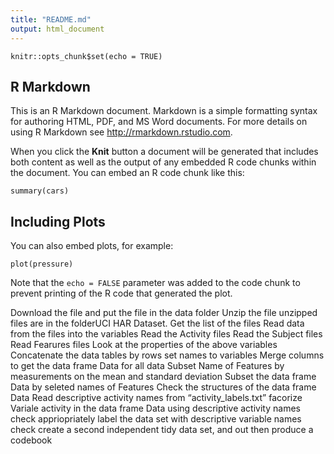 ```yaml
---
title: "README.md"
output: html_document
---
```


```{r setup, include=FALSE}
knitr::opts_chunk$set(echo = TRUE)
```

## R Markdown

This is an R Markdown document. Markdown is a simple formatting syntax for authoring HTML, PDF, and MS Word documents. For more details on using R Markdown see <http://rmarkdown.rstudio.com>.

When you click the **Knit** button a document will be generated that includes both content as well as the output of any embedded R code chunks within the document. You can embed an R code chunk like this:

```{r cars}
summary(cars)
```

## Including Plots

You can also embed plots, for example:

```{r pressure, echo=FALSE}
plot(pressure)
```

Note that the `echo = FALSE` parameter was added to the code chunk to prevent printing of the R code that generated the plot.

Download the file and put the file in the data folder
Unzip the file
unzipped files are in the folderUCI HAR Dataset. Get the list of the files
Read data from the files into the variables
Read the Activity files
Read the Subject files
Read Fearures files
Look at the properties of the above variables
Concatenate the data tables by rows
set names to variables
Merge columns to get the data frame Data for all data
Subset Name of Features by measurements on the mean and standard deviation
Subset the data frame Data by seleted names of Features
Check the structures of the data frame Data
Read descriptive activity names from “activity_labels.txt”
facorize Variale activity in the data frame Data using descriptive activity names
check
appriopriately label the data set with descriptive variable names
check
create a second independent tidy data set, and out
then produce a codebook



